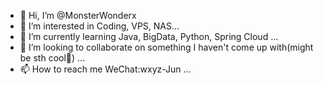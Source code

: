 - 👋 Hi, I’m @MonsterWonderx
- 👀 I’m interested in Coding, VPS, NAS...
- 🌱 I’m currently learning Java, BigData, Python, Spring Cloud ...
- 💞️ I’m looking to collaborate on something I haven't come up with(might be sth cool👀) ...
- 📫 How to reach me WeChat:wxyz-Jun ...

<!---
MonsterWonderx/MonsterWonderx is a ✨ special ✨ repository because its `README.md` (this file) appears on your GitHub profile.
You can click the Preview link to take a look at your changes.
--->
